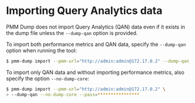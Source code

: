 # Importing Query Analytics data

PMM Dump does not import Query Analytics (QAN) data even if it exists in the dump file unless the `--dump-qan` option is provided.

To import both performance metrics and QAN data, specify the `--dump-qan` option when running the tool:

``` {.bash data-prompt="$" }
$ pmm-dump import --pmm-url="http://admin:admin@172.17.0.2" --dump-qan --pass=****************
```

To import only QAN data and without importing performance metrics, also specify the option `--no-dump-core`:

``` {.bash data-prompt="$" }
$ pmm-dump import --pmm-url="http://admin:admin@172.17.0.2" \
> --dump-qan --no-dump-core --pass=****************
```